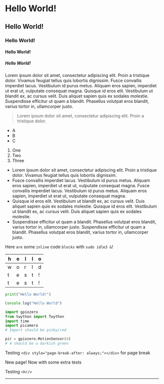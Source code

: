 # Hello World!
## Hello World!
### Hello World!
#### Hello World!
##### Hello World!

Lorem ipsum dolor sit amet, consectetur adipiscing elit. Proin a tristique dolor. Vivamus feugiat tellus quis lobortis dignissim. Fusce convallis imperdiet lacus. Vestibulum id purus metus. Aliquam eros sapien, imperdiet ut erat ut, vulputate consequat magna. Quisque id eros elit. Vestibulum ut blandit ex, ac cursus velit. Duis aliquet sapien quis ex sodales molestie. Suspendisse efficitur ut quam a blandit. Phasellus volutpat eros blandit, varius tortor in, ullamcorper justo. 

> Lorem ipsum dolor sit amet, consectetur adipiscing elit. Proin a tristique dolor.

- A
- B
- C

1. One
2. Two
3. Three

- Lorem ipsum dolor sit amet, consectetur adipiscing elit. Proin a tristique dolor. Vivamus feugiat tellus quis lobortis dignissim.
- Fusce convallis imperdiet lacus. Vestibulum id purus metus. Aliquam eros sapien, imperdiet ut erat ut, vulputate consequat magna. Fusce convallis imperdiet lacus. Vestibulum id purus metus. Aliquam eros sapien, imperdiet ut erat ut, vulputate consequat magna.
- Quisque id eros elit. Vestibulum ut blandit ex, ac cursus velit. Duis aliquet sapien quis ex sodales molestie. Quisque id eros elit. Vestibulum ut blandit ex, ac cursus velit. Duis aliquet sapien quis ex sodales molestie.
- Suspendisse efficitur ut quam a blandit. Phasellus volutpat eros blandit, varius tortor in, ullamcorper justo. Suspendisse efficitur ut quam a blandit. Phasellus volutpat eros blandit, varius tortor in, ullamcorper justo. 

Here `are` some `inline` code `blocks` with `sudo idle3 &`!

| h | e | l | l | o |
|---|---|---|---|---|
| w | o | r | l | d |
| t | e | s | t | ! |
| t | e | s | t | ! |

```python
print("Hello World!")
```
```js
Console.log("Hello World")
```

```python
import gpiozero
from twython import Twython 
import time
import picamera
# Import should be pinky/red

pir = gpiozero.MotionSensor(4)
# 4 should be a darkish green
```


Testing `<div style="page-break-after: always;"></div>` for page break

<div style="page-break-after: always;"></div>

New page! Now with some extra tests

Testing `<hr/>`
<hr/>